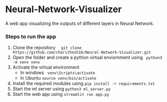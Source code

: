 # Neural-Network-Visualizer
A web app visualizing the outputs of different layers in Neural Network.

### Steps to run the app
1. Clone the repository
  ```  git clone  https://github.com/charithesh16/Neural-Network-Visualizer.git```
2. Open the folder and create a python virtual enviornment using 
``` python3 -m venv venv```
3. Activate the virtual environment
   - In windows ``` venv\Scripts\activate```
   - In Ubuntu ```source venv/bin/activate```
4. Install the required modules using ``` pip install -r requirements.txt ```
5. Start the ml server using ```python3 ml_server.py```
6. Start the web app using ```streamlit run app.py```
